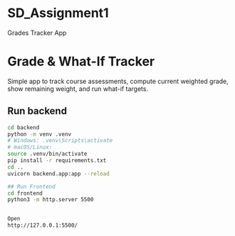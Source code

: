 # SD_Assignment1
Grades Tracker App

# Grade & What-If Tracker

Simple app to track course assessments, compute current weighted grade, show remaining weight, and run what-if targets.

## Run backend
```bash
cd backend
python -m venv .venv
# Windows: .venv\Scripts\activate
# macOS/Linux:
source .venv/bin/activate
pip install -r requirements.txt
cd ..
uvicorn backend.app:app --reload

## Run Frontend
cd frontend
python3 -m http.server 5500


Open 
http://127.0.0.1:5500/